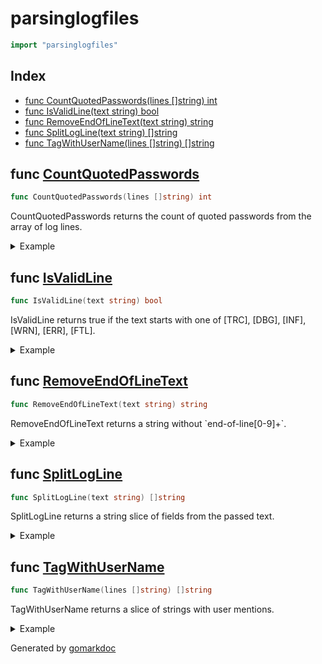 <!-- Code generated by gomarkdoc. DO NOT EDIT -->

# parsinglogfiles

```go
import "parsinglogfiles"
```

## Index

- [func CountQuotedPasswords(lines []string) int](<#func-countquotedpasswords>)
- [func IsValidLine(text string) bool](<#func-isvalidline>)
- [func RemoveEndOfLineText(text string) string](<#func-removeendoflinetext>)
- [func SplitLogLine(text string) []string](<#func-splitlogline>)
- [func TagWithUserName(lines []string) []string](<#func-tagwithusername>)


## func [CountQuotedPasswords](<https://github.com/vpayno/exercism-workspace/blob/main/go/parsing-log-files/parsing_log_files.go#L36>)

```go
func CountQuotedPasswords(lines []string) int
```

CountQuotedPasswords returns the count of quoted passwords from the array of log lines.

<details><summary>Example</summary>
<p>

```go
{
	lines := []string{
		`[INF] passWord`,
		`"passWord"`,
		`[INF] User saw error message "Unexpected Error" on page load.`,
		`[INF] The message "Please reset your password" was ignored by the user`,
	}

	fmt.Println(CountQuotedPasswords(lines))

}
```

#### Output

```
2
```

</p>
</details>

## func [IsValidLine](<https://github.com/vpayno/exercism-workspace/blob/main/go/parsing-log-files/parsing_log_files.go#L8>)

```go
func IsValidLine(text string) bool
```

IsValidLine returns true if the text starts with one of \[TRC\], \[DBG\], \[INF\], \[WRN\], \[ERR\], \[FTL\].

<details><summary>Example</summary>
<p>

```go
{
	fmt.Println(IsValidLine("[ERR] A good error here"))
	fmt.Println(IsValidLine("Any old [ERR] text"))
	fmt.Println(IsValidLine("[BOB] Any old text"))

}
```

#### Output

```
true
false
false
```

</p>
</details>

## func [RemoveEndOfLineText](<https://github.com/vpayno/exercism-workspace/blob/main/go/parsing-log-files/parsing_log_files.go#L54>)

```go
func RemoveEndOfLineText(text string) string
```

RemoveEndOfLineText returns a string without \`end\-of\-line\[0\-9\]\+\`.

<details><summary>Example</summary>
<p>

```go
{
	fmt.Println(RemoveEndOfLineText("[INF] end-of-line23033 Network Failure end-of-line27"))

}
```

#### Output

```
[INF]  Network Failure
```

</p>
</details>

## func [SplitLogLine](<https://github.com/vpayno/exercism-workspace/blob/main/go/parsing-log-files/parsing_log_files.go#L21>)

```go
func SplitLogLine(text string) []string
```

SplitLogLine returns a string slice of fields from the passed text.

<details><summary>Example</summary>
<p>

```go
{
	fmt.Printf("%#v\n", SplitLogLine("section 1<*>section 2<~~~>section 3"))

}
```

#### Output

```
[]string{"section 1", "section 2", "section 3"}
```

</p>
</details>

## func [TagWithUserName](<https://github.com/vpayno/exercism-workspace/blob/main/go/parsing-log-files/parsing_log_files.go#L70>)

```go
func TagWithUserName(lines []string) []string
```

TagWithUserName returns a slice of strings with user mentions.

<details><summary>Example</summary>
<p>

```go
{
	result := TagWithUserName([]string{
		"[WRN] User James123 has exceeded storage space.",
		"[WRN] Host down. User   Michelle4 lost connection.",
		"[INF] Users can login again after 23:00.",
		"[DBG] We need to check that user names are at least 6 chars long.",
	})

	fmt.Println("[]string {")
	for _, line := range result {
		fmt.Printf(" %q,\n", line)
	}
	fmt.Println("}")

}
```

#### Output

```
[]string {
 "[USR] James123 [WRN] User James123 has exceeded storage space.",
 "[USR] Michelle4 [WRN] Host down. User   Michelle4 lost connection.",
 "[INF] Users can login again after 23:00.",
 "[DBG] We need to check that user names are at least 6 chars long.",
}
```

</p>
</details>



Generated by [gomarkdoc](<https://github.com/princjef/gomarkdoc>)
